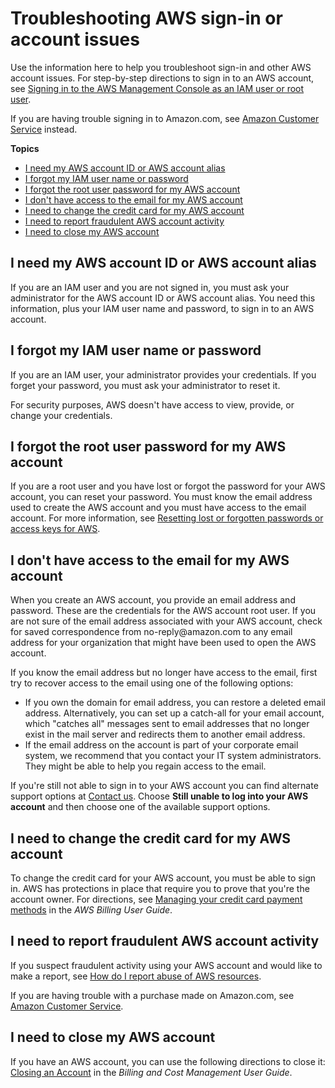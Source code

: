 # Troubleshooting AWS sign\-in or account issues<a name="troubleshoot-aws-sign-in"></a>

Use the information here to help you troubleshoot sign\-in and other AWS account issues\. For step\-by\-step directions to sign in to an AWS account, see [Signing in to the AWS Management Console as an IAM user or root user](console.md)\.

If you are having trouble signing in to Amazon\.com, see [Amazon Customer Service](https://www.amazon.com/gp/help/customer/contact-us/) instead\.

**Topics**
+ [I need my AWS account ID or AWS account alias](#troubleshoot-need-aws-account-id-or-alias)
+ [I forgot my IAM user name or password](#troubleshoot-need-aws-account-id-or-alias)
+ [I forgot the root user password for my AWS account](#troubleshoot-forgot-password)
+ [I don't have access to the email for my AWS account](#troubleshoot_general_lost-root-creds)
+ [I need to change the credit card for my AWS account](#troubleshoot-change-credit-card)
+ [I need to report fraudulent AWS account activity](#troubleshoot-report-suspicious-account-activity)
+ [I need to close my AWS account](#troublehoot-close-aws-account)

## I need my AWS account ID or AWS account alias<a name="troubleshoot-need-aws-account-id-or-alias"></a>

If you are an IAM user and you are not signed in, you must ask your administrator for the AWS account ID or AWS account alias\. You need this information, plus your IAM user name and password, to sign in to an AWS account\.

## I forgot my IAM user name or password<a name="troubleshoot-need-aws-account-id-or-alias"></a>

If you are an IAM user, your administrator provides your credentials\. If you forget your password, you must ask your administrator to reset it\.

For security purposes, AWS doesn't have access to view, provide, or change your credentials\.

## I forgot the root user password for my AWS account<a name="troubleshoot-forgot-password"></a>

If you are a root user and you have lost or forgot the password for your AWS account, you can reset your password\. You must know the email address used to create the AWS account and you must have access to the email account\. For more information, see [Resetting lost or forgotten passwords or access keys for AWS](id_credentials_access-keys_retrieve.md)\.

## I don't have access to the email for my AWS account<a name="troubleshoot_general_lost-root-creds"></a>

When you create an AWS account, you provide an email address and password\. These are the credentials for the AWS account root user\. If you are not sure of the email address associated with your AWS account, check for saved correspondence from no\-reply@amazon\.com to any email address for your organization that might have been used to open the AWS account\.

If you know the email address but no longer have access to the email, first try to recover access to the email using one of the following options:
+ If you own the domain for email address, you can restore a deleted email address\. Alternatively, you can set up a catch\-all for your email account, which "catches all" messages sent to email addresses that no longer exist in the mail server and redirects them to another email address\.
+ If the email address on the account is part of your corporate email system, we recommend that you contact your IT system administrators\. They might be able to help you regain access to the email\.

If you're still not able to sign in to your AWS account you can find alternate support options at [Contact us](https://aws.amazon.com/contact-us/)\. Choose **Still unable to log into your AWS account** and then choose one of the available support options\.

## I need to change the credit card for my AWS account<a name="troubleshoot-change-credit-card"></a>

To change the credit card for your AWS account, you must be able to sign in\. AWS has protections in place that require you to prove that you're the account owner\. For directions, see [Managing your credit card payment methods](https://docs.aws.amazon.com/awsaccountbilling/latest/aboutv2/manage-cc.html) in the *AWS Billing User Guide*\.

## I need to report fraudulent AWS account activity<a name="troubleshoot-report-suspicious-account-activity"></a>

If you suspect fraudulent activity using your AWS account and would like to make a report, see [How do I report abuse of AWS resources](http://aws.amazon.com/premiumsupport/knowledge-center/report-aws-abuse/)\.

If you are having trouble with a purchase made on Amazon\.com, see [Amazon Customer Service](https://www.amazon.com/gp/help/customer/contact-us/)\.

## I need to close my AWS account<a name="troublehoot-close-aws-account"></a>

If you have an AWS account, you can use the following directions to close it: [Closing an Account](https://docs.aws.amazon.com/awsaccountbilling/latest/aboutv2/close-account.html) in the *Billing and Cost Management User Guide*\.